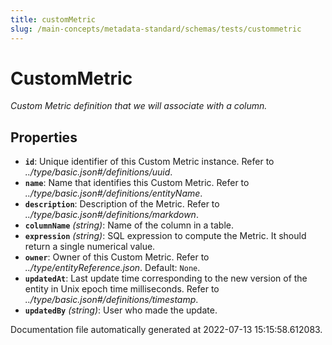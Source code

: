 ```yaml
---
title: customMetric
slug: /main-concepts/metadata-standard/schemas/tests/custommetric
---
```


# CustomMetric

*Custom Metric definition that we will associate with a column.*

## Properties

- **`id`**: Unique identifier of this Custom Metric instance. Refer to *../type/basic.json#/definitions/uuid*.
- **`name`**: Name that identifies this Custom Metric. Refer to *../type/basic.json#/definitions/entityName*.
- **`description`**: Description of the Metric. Refer to *../type/basic.json#/definitions/markdown*.
- **`columnName`** *(string)*: Name of the column in a table.
- **`expression`** *(string)*: SQL expression to compute the Metric. It should return a single numerical value.
- **`owner`**: Owner of this Custom Metric. Refer to *../type/entityReference.json*. Default: `None`.
- **`updatedAt`**: Last update time corresponding to the new version of the entity in Unix epoch time milliseconds. Refer to *../type/basic.json#/definitions/timestamp*.
- **`updatedBy`** *(string)*: User who made the update.


Documentation file automatically generated at 2022-07-13 15:15:58.612083.
